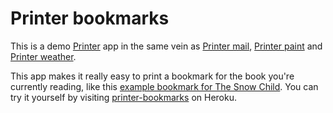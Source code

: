 # Printer bookmarks

This is a demo [Printer][] app in the same vein as [Printer mail][], [Printer paint][] and [Printer weather][].

This app makes it really easy to print a bookmark for the book you're currently reading, like this [example bookmark for The Snow Child][].  You can try it yourself by visiting [printer-bookmarks][] on Heroku.

[Printer]: https://github.com/freerange/printer
[Printer mail]: https://github.com/freerange/printer-mail
[Printer paint]: https://github.com/freerange/printer-paint
[Printer weather]: https://github.com/freerange/printer-weather
[printer-bookmarks]: http://printer-bookmarks.heroku.com
[example bookmark for The Snow Child]: http://printer-bookmarks.heroku.com/images/the-snow-child-bookmark.jpg
